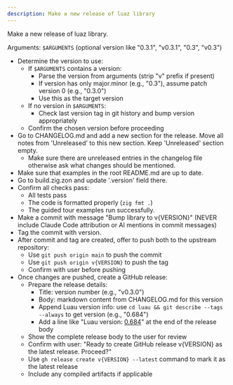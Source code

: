 ```yaml
---
description: Make a new release of luaz library
---
```


Make a new release of luaz library.

Arguments: `$ARGUMENTS` (optional version like "0.3.1", "v0.3.1", "0.3", "v0.3")

- Determine the version to use:
    + If `$ARGUMENTS` contains a version:
        * Parse the version from arguments (strip "v" prefix if present)
        * If version has only major.minor (e.g., "0.3"), assume patch version 0 (e.g., "0.3.0")
        * Use this as the target version
    + If no version in `$ARGUMENTS`:
        * Check last version tag in git history and bump version appropriately
    + Confirm the chosen version before proceeding
- Go to CHANGELOG.md and add a new section for the release. Move all notes from 'Unreleased' to this new section. Keep 'Unreleased' section empty.
    + Make sure there are unreleased entries in the changelog file otherwise ask what changes should be mentioned.
- Make sure that examples in the root README.md are up to date.
- Go to build.zig.zon and update '.version' field there.
- Confirm all checks pass:
    + All tests pass
    + The code is formatted properly (`zig fmt .`)
    + The guided tour examples run successfully.
- Make a commit with message "Bump library to v{VERSION}" (NEVER include Claude Code attribution or AI mentions in commit messages)
- Tag the commit with version.
- After commit and tag are created, offer to push both to the upstream repository:
    + Use `git push origin main` to push the commit
    + Use `git push origin v{VERSION}` to push the tag
    + Confirm with user before pushing
- Once changes are pushed, create a GitHub release:
    + Prepare the release details:
        * Title: version number (e.g., "v0.3.0")
        * Body: markdown content from CHANGELOG.md for this version
        * Append Luau version info: use `cd luau && git describe --tags --always` to get version (e.g., "0.684")
        * Add a line like "Luau version: [0.684](https://github.com/luau-lang/luau/releases/tag/0.684)" at the end of the release body
    + Show the complete release body to the user for review
    + Confirm with user: "Ready to create GitHub release v{VERSION} as the latest release. Proceed?"
    + Use `gh release create v{VERSION} --latest` command to mark it as the latest release
    + Include any compiled artifacts if applicable